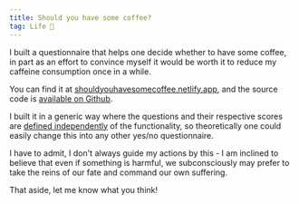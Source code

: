 ```yaml
---
title: Should you have some coffee?
tag: Life 👶
---
```


I built a questionnaire that helps one decide whether to have some coffee, in part as an effort to convince myself it would be worth it to reduce my caffeine consumption once in a while.

You can find it at [shouldyouhavesomecoffee.netlify.app](https://shouldyouhavesomecoffee.netlify.app/), and the source code is [available on Github](https://github.com/marcospgp/should-you-have-some-coffee).

I built it in a generic way where the questions and their respective scores are [defined independently](https://github.com/marcospgp/should-you-have-some-coffee/blob/main/questions.js) of the functionality, so theoretically one could easily change this into any other yes/no questionnaire.

I have to admit, I don't always guide my actions by this - I am inclined to believe that even if something is harmful, we subconsciously may prefer to take the reins of our fate and command our own suffering.

That aside, let me know what you think!
